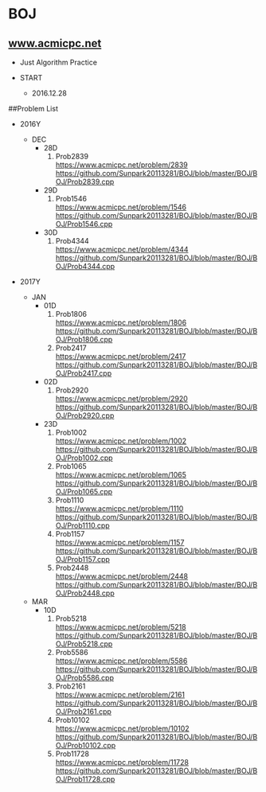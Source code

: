 BOJ
===

www.acmicpc.net </br> 
---------------------
- Just Algorithm Practice

- START </br>
  - 2016.12.28

##Problem List
- 2016Y
  - DEC
    - 28D
      1. Prob2839 </br> https://www.acmicpc.net/problem/2839 </br> https://github.com/Sunpark20113281/BOJ/blob/master/BOJ/BOJ/Prob2839.cpp 
    - 29D
      1. Prob1546 </br> https://www.acmicpc.net/problem/1546 </br> https://github.com/Sunpark20113281/BOJ/blob/master/BOJ/BOJ/Prob1546.cpp
    - 30D
      1. Prob4344 </br> https://www.acmicpc.net/problem/4344 </br> https://github.com/Sunpark20113281/BOJ/blob/master/BOJ/BOJ/Prob4344.cpp

- 2017Y
  - JAN
    - 01D
      1. Prob1806 </br> https://www.acmicpc.net/problem/1806 </br> https://github.com/Sunpark20113281/BOJ/blob/master/BOJ/BOJ/Prob1806.cpp
      2. Prob2417 </br> https://www.acmicpc.net/problem/2417 </br> https://github.com/Sunpark20113281/BOJ/blob/master/BOJ/BOJ/Prob2417.cpp
    - 02D
      1. Prob2920 </br> https://www.acmicpc.net/problem/2920 </br> https://github.com/Sunpark20113281/BOJ/blob/master/BOJ/BOJ/Prob2920.cpp
    - 23D
      1. Prob1002 </br> https://www.acmicpc.net/problem/1002 </br> https://github.com/Sunpark20113281/BOJ/blob/master/BOJ/BOJ/Prob1002.cpp
      2. Prob1065 </br> https://www.acmicpc.net/problem/1065 </br> https://github.com/Sunpark20113281/BOJ/blob/master/BOJ/BOJ/Prob1065.cpp
      3. Prob1110 </br> https://www.acmicpc.net/problem/1110 </br> https://github.com/Sunpark20113281/BOJ/blob/master/BOJ/BOJ/Prob1110.cpp
      4. Prob1157 </br> https://www.acmicpc.net/problem/1157 </br> https://github.com/Sunpark20113281/BOJ/blob/master/BOJ/BOJ/Prob1157.cpp
      5. Prob2448 </br> https://www.acmicpc.net/problem/2448 </br> https://github.com/Sunpark20113281/BOJ/blob/master/BOJ/BOJ/Prob2448.cpp
  - MAR
    - 10D
      1. Prob5218 </br> https://www.acmicpc.net/problem/5218 </br> https://github.com/Sunpark20113281/BOJ/blob/master/BOJ/BOJ/Prob5218.cpp
      2. Prob5586 </br> https://www.acmicpc.net/problem/5586 </br> https://github.com/Sunpark20113281/BOJ/blob/master/BOJ/BOJ/Prob5586.cpp
      3. Prob2161 </br> https://www.acmicpc.net/problem/2161 </br> https://github.com/Sunpark20113281/BOJ/blob/master/BOJ/BOJ/Prob2161.cpp
      4. Prob10102 </br> https://www.acmicpc.net/problem/10102 </br> https://github.com/Sunpark20113281/BOJ/blob/master/BOJ/BOJ/Prob10102.cpp
      5. Prob11728 </br> https://www.acmicpc.net/problem/11728 </br> https://github.com/Sunpark20113281/BOJ/blob/master/BOJ/BOJ/Prob11728.cpp


  
